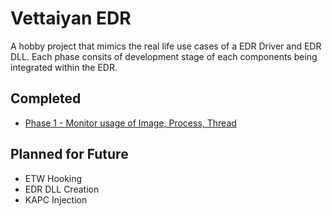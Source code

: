 
# Vettaiyan EDR

A hobby project that mimics the real life use cases of a EDR Driver and EDR DLL. Each phase consits of development stage of each components being integrated within the EDR. 

## Completed

- [Phase 1 - Monitor usage of Image, Process, Thread](/Phase1)

## Planned for Future

- ETW Hooking
- EDR DLL Creation
- KAPC Injection
